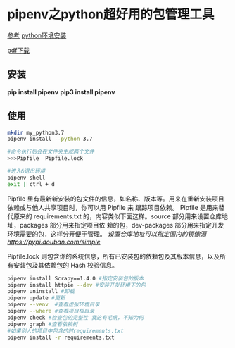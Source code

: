 # pipenv之python超好用的包管理工具

[参考](https://segmentfault.com/a/1190000015389565)
[python环境安装](https://blog.csdn.net/weixin_44038167/article/details/106825067)

[pdf下载](https://github.com/zyl-fun/pic/blob/master/Pipenv%20%E2%80%93%20%E8%B6%85%E5%A5%BD%E7%94%A8%E7%9A%84Python%E5%8C%85%E7%AE%A1%E7%90%86%E5%B7%A5%E5%85%B7.pdf)

## 安装
**pip install pipenv**
**pip3 install pipenv**

## 使用

```bash
mkdir my_python3.7
pipenv install --python 3.7

#命令执行后会在文件夹生成两个文件
>>>Pipfile  Pipfile.lock

#进入&退出环境 
pipenv shell
exit | ctrl + d
```
Pipfile ⾥有最新新安装的包⽂件的信息，如名称、版本等。⽤来在重新安装项⽬依赖或与他⼈共享项⽬时，你可以⽤ Pipfile 来
跟踪项⽬依赖。
Pipfile 是⽤来替代原来的 requirements.txt 的，内容类似下⾯这样。source 部分⽤来设置仓库地址，packages 部分⽤来指定项⽬依 赖的包，dev-packages 部分⽤来指定开发环境需要的包，这样分开便于管理。
*设置仓库地址可以指定国内的镜像源     https://pypi.douban.com/simple*

Pipfile.lock 则包含你的系统信息，所有已安装包的依赖包及其版本信息，以及所有安装包及其依赖包的 Hash 校验信息。

```bash
pipenv install Scrapy==1.4.0 #指定安装包的版本
pipenv install httpie --dev #安装开发环境下的包
pipenv uninstall #卸载
pipenv update #更新
pipenv --venv  #查看虚拟环境目录
pipenv --where #查看项目根目录
pipenv check #检查包的完整性 我这有毛病，不知为何
pipenv graph #查看依赖树
#如果别人的项目中包含的时requirements.txt
pipenv install -r requirements.txt
```